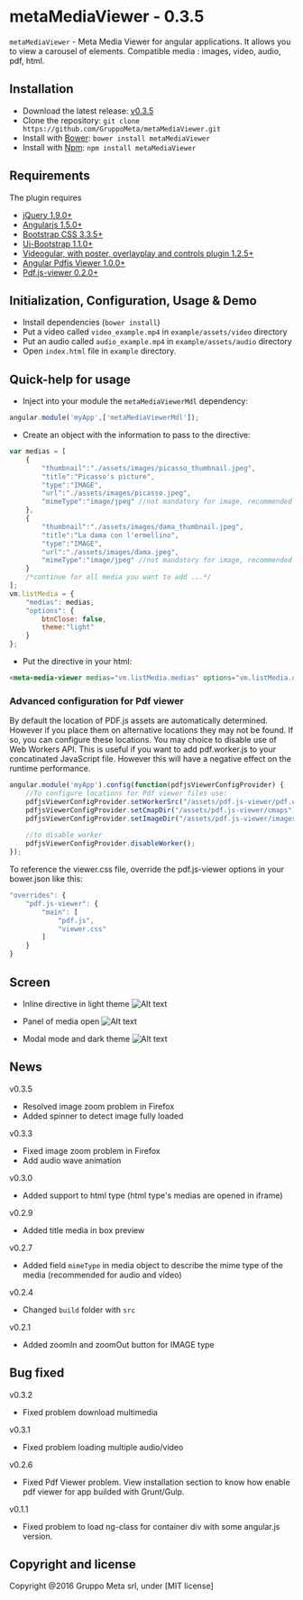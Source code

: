 # metaMediaViewer - 0.3.5

`metaMediaViewer` - Meta Media Viewer for angular applications. It allows you to view a carousel of elements. Compatible media : images, video, audio, pdf, html.

## Installation
* Download the latest release: [v0.3.5](https://github.com/GruppoMeta/metaMediaViewer/archive/master.zip)
* Clone the repository: `git clone https://github.com/GruppoMeta/metaMediaViewer.git`
* Install with [Bower](http://bower.io): `bower install metaMediaViewer`
* Install with [Npm](https://www.npmjs.com/): `npm install metaMediaViewer`


## Requirements
The plugin requires
* [jQuery 1.9.0+](http://jquery.com)
* [Angularjs 1.5.0+](https://angularjs.org/)
* [Bootstrap CSS 3.3.5+](http://getbootstrap.com)
* [Ui-Bootstrap 1.1.0+](https://angular-ui.github.io/bootstrap)
* [Videogular, with poster, overlayplay and controls plugin 1.2.5+](http://www.videogular.com)
* [Angular Pdfjs Viewer 1.0.0+](https://github.com/legalthings/angular-pdfjs-viewer)
* [Pdf.js-viewer 0.2.0+](https://github.com/legalthings/pdf.js-viewer)

## Initialization, Configuration, Usage & Demo
* Install dependencies (`bower install`)
* Put a video called `video_example.mp4` in `example/assets/video` directory
* Put an audio called `audio_example.mp4` in `example/assets/audio` directory
* Open `index.html` file in `example` directory.

## Quick-help for usage
* Inject into your module the `metaMediaViewerMdl` dependency:

```javascript
angular.module('myApp',['metaMediaViewerMdl']);
``` 

* Create an object with the information to pass to the directive:

```javascript
var medias = [
    {
        "thumbnail":"./assets/images/picasso_thumbnail.jpeg",
        "title":"Picasso's picture",
        "type":"IMAGE",
        "url":"./assets/images/picasso.jpeg",
        "mimeType":"image/jpeg" //not mandatory for image, recommended for audio and video
    },
    {
        "thumbnail":"./assets/images/dama_thumbnail.jpeg",
        "title":"La dama con l'ermellino",
        "type":"IMAGE",
        "url":"./assets/images/dama.jpeg",
        "mimeType":"image/jpeg" //not mandatory for image, recommended for audio and video
    }
    /*continue for all media you want to add ...*/
];
vm.listMedia = {
    "medias": medias,
    "options": {
        btnClose: false,
        theme:"light"
    }
};
```

* Put the directive in your html:

```html
<meta-media-viewer medias="vm.listMedia.medias" options="vm.listMedia.options"></meta-media-viewer>
```

### Advanced configuration for Pdf viewer
By default the location of PDF.js assets are automatically determined. However if you place them on alternative locations they may not be found. If so, you can configure these locations. You may choice to disable use of Web Workers API. This is useful if you want to add pdf.worker.js to your concatinated JavaScript file. However this will have a negative effect on the runtime performance.

```javascript
angular.module('myApp').config(function(pdfjsViewerConfigProvider) {
    //To configure locations for Pdf viewer files use:
    pdfjsViewerConfigProvider.setWorkerSrc("/assets/pdf.js-viewer/pdf.worker.js");
    pdfjsViewerConfigProvider.setCmapDir("/assets/pdf.js-viewer/cmaps");
    pdfjsViewerConfigProvider.setImageDir("/assets/pdf.js-viewer/images");
    
    //to disable worker
    pdfjsViewerConfigProvider.disableWorker();
});
```

To reference the viewer.css file, override the pdf.js-viewer options in your bower.json like this:

```javascript
"overrides": {
    "pdf.js-viewer": {
        "main": [
            "pdf.js",
            "viewer.css"
        ]
    }
}
```

## Screen
* Inline directive in light theme
![Alt text](/screen/image1.jpg "Inline directive in light theme")

* Panel of media open
![Alt text](/screen/image2.jpg "Panel of media open")

* Modal mode and dark theme
![Alt text](/screen/image3.jpg "Modal mode and dark theme")

## News
v0.3.5
* Resolved image zoom problem in Firefox
* Added spinner to detect image fully loaded

v0.3.3
* Fixed image zoom problem in Firefox
* Add audio wave animation

v0.3.0
* Added support to html type (html type's medias are opened in iframe)

v0.2.9
* Added title media in box preview

v0.2.7
* Added field `mimeType` in media object to describe the mime type of the media (recommended for audio and video)

v0.2.4
* Changed `build` folder with `src`

v0.2.1
* Added zoomIn and zoomOut button for IMAGE type

## Bug fixed
v0.3.2
* Fixed problem download multimedia

v0.3.1
* Fixed problem loading multiple audio/video

v0.2.6
* Fixed Pdf Viewer problem. View installation section to know how enable pdf viewer for app builded with Grunt/Gulp.

v0.1.1
* Fixed problem to load ng-class for container div with some angular.js version.

## Copyright and license
Copyright @2016 Gruppo Meta srl, under [MIT license]
